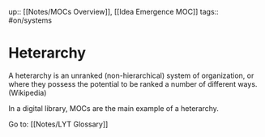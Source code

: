 up:: [[Notes/MOCs Overview]], [[Idea Emergence MOC]]
tags:: #on/systems 

# Heterarchy
A heterarchy is an unranked (non-hierarchical) system of organization, or where they possess the potential to be ranked a number of different ways. (Wikipedia)

In a digital library, MOCs are the main example of a heterarchy.

Go to: [[Notes/LYT Glossary]]